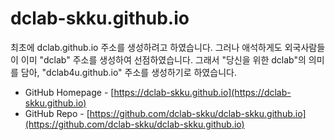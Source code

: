 # dclab-skku.github.io

최초에 dclab.github.io 주소를 생성하려고 하였습니다. 그러나 애석하게도 외국사람들이 이미 "dclab" 주소를 생성하여 선점하였습니다. 그래서  "당신을 위한 dclab"의 의미를 담아, "dclab4u.github.io" 주소를 생성하기로 하였습니다. 

* GitHub Homepage - [https://dclab-skku.github.io](https://dclab-skku.github.io)
* GitHub Repo - [https://github.com/dclab-skku/dclab-skku.github.io](https://github.com/dclab-skku/dclab-skku.github.io)
